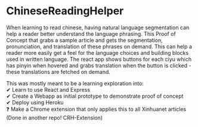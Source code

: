 # ChineseReadingHelper

When learning to read chinese, having natural language segmentation can help a reader better understand the language phrasing. This Proof of Concept that grabs a sample article and gets the segmentation, pronunciation, and translation of these phrases on demand. This can help a reader more easily get a feel for the language choices and building blocks used in written language. The react app shows buttons for each ciyu which has pinyin when hovered and grabs translation when the button is clicked - these translations are fetched on demand.

This was mostly meant to be a learning exploration into:\
✔ Learn to use React and Express\
✔ Create a Webapp as initial prototype to demonstrate proof of concept\
✔ Deploy using Heroku\
❓ Make a Chrome extension that only applies this to all Xinhuanet articles (Done in another repo! CRH-Extension)

